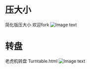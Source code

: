 # 压大小
简化版压大小
欢迎fork
![Image text](https://raw.githubusercontent.com/XIONGSU/bet-bigorsmall/master/img/img1.png)

# 转盘
老虎机转盘
Turntable.html
![Image text](https://raw.githubusercontent.com/XIONGSU/bet-bigorsmall/master/img/turntable.png)